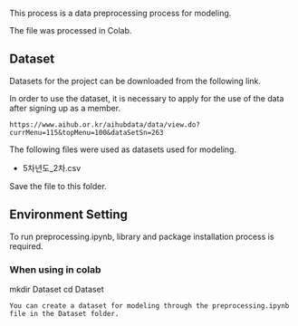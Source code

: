 This process is a data preprocessing process for modeling.

The file was processed in Colab.

## Dataset
Datasets for the project can be downloaded from the following link.

In order to use the dataset, it is necessary to apply for the use of the data after signing up as a member.
```
https://www.aihub.or.kr/aihubdata/data/view.do?currMenu=115&topMenu=100&dataSetSn=263
```
The following files were used as datasets used for modeling.

- 5차년도_2차.csv

Save the file to this folder.

## Environment Setting
To run preprocessing.ipynb, library and package installation process is required.

### When using in colab


mkdir Dataset
cd Dataset
```
You can create a dataset for modeling through the preprocessing.ipynb file in the Dataset folder.
